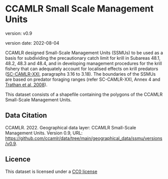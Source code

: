 # CCAMLR Small Scale Management Units

version: v0.9

version date: 2022-08-04

CCAMLR designed Small-Scale Management Units (SSMUs) to be used as a basis for subdividing the precautionary catch limit for krill in Subareas 48.1, 48.2, 48.3 and 48.4, and in developing management procedures for the krill fishery that can adequately account for localised effects on krill predators ([SC-CAMLR-XXI](https://meetings.ccamlr.org/en/sc-camlr-xxi), paragraphs 3.16 to 3.18). The boundaries of the SSMUs are based on predator foraging ranges (refer SC-CAMLR-XXI, Annex 4 and [Trathan et al, 2008](https://meetings.ccamlr.org/en/wg-emm-08/11)).

This dataset consists of a shapefile containing the polygons of the CCAMLR Small-Scale Management Units.

## Data Citation

CCAMLR. 2022. Geographical data layer: CCAMLR Small-Scale Management Units. Version 0.9, URL: <https://github.com/ccamlr/data/tree/main/geographical_data/ssmu/versions/v0.9>.

## Licence

This dataset is licensed under a [CC0 license](/LICENSE.md)
